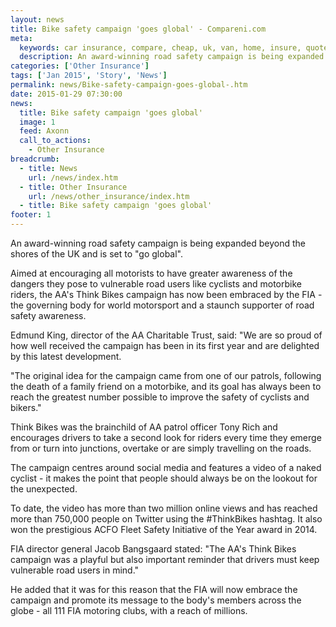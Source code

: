 ```yaml
---
layout: news
title: Bike safety campaign 'goes global' - Compareni.com
meta:
  keywords: car insurance, compare, cheap, uk, van, home, insure, quotes, online, comparison, bike, loans, life
  description: An award-winning road safety campaign is being expanded beyond the shores of the UK and is set to &quot;go global&quot;
categories: ['Other Insurance']
tags: ['Jan 2015', 'Story', 'News']
permalink: news/Bike-safety-campaign-goes-global-.htm
date: 2015-01-29 07:30:00
news:
  title: Bike safety campaign 'goes global'
  image: 1
  feed: Axonn
  call_to_actions:
    - Other Insurance
breadcrumb:
  - title: News
    url: /news/index.htm
  - title: Other Insurance
    url: /news/other_insurance/index.htm
  - title: Bike safety campaign 'goes global'
footer: 1
---
```


An award-winning road safety campaign is being expanded beyond the shores of the UK and is set to &quot;go global&quot;.

Aimed at encouraging all motorists to have greater awareness of the dangers they pose to vulnerable road users like cyclists and motorbike riders, the AA&#39;s Think Bikes campaign has now been embraced by the FIA - the governing body for world motorsport and a staunch supporter of road safety awareness.

Edmund King, director of the AA Charitable Trust, said: &quot;We are so proud of how well received the campaign has been in its first year and are delighted by this latest development.

&quot;The original idea for the campaign came from one of our patrols, following the death of a family friend on a motorbike, and its goal has always been to reach the greatest number possible to improve the safety of cyclists and bikers.&quot;

Think Bikes was the brainchild of AA patrol officer Tony Rich and encourages drivers to take a second look for riders every time they emerge from or turn into junctions, overtake or are simply travelling on the roads.

The campaign centres around social media and features a video of a naked cyclist - it makes the point that people should always be on the lookout for the unexpected.

To date, the video has more than two million online views and has reached more than 750,000 people on Twitter using the #ThinkBikes hashtag. It also won the prestigious ACFO Fleet Safety Initiative of the Year award in 2014.

FIA director general Jacob Bangsgaard stated: &quot;The AA&#39;s Think Bikes campaign was a playful but also important reminder that drivers must keep vulnerable road users in mind.&quot;

He added that it was for this reason that the FIA will now embrace the campaign and promote its message to the body&#39;s members across the globe - all 111 FIA motoring clubs, with a reach of millions.
